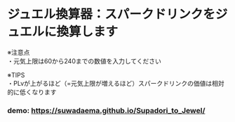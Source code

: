 # ジュエル換算器：スパークドリンクをジュエルに換算します
※注意点  
・元気上限は60から240までの数値を入力してください  
  
※TIPS  
・PLvが上がるほど（=元気上限が増えるほど）スパークドリンクの価値は相対的に低くなります

### demo: https://suwadaema.github.io/Supadori_to_Jewel/
